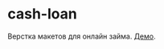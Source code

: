 # cash-loan
Верстка макетов для онлайн займа. <a href="https://rustem-nasyrov.github.io/cash-loan/">Демо</a>.
